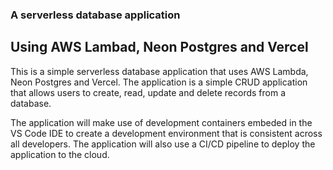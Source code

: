 ### A serverless database application

## Using AWS Lambad, Neon Postgres and Vercel

This is a simple serverless database application that uses AWS Lambda, Neon Postgres and Vercel. The application is a simple CRUD application that allows users to create, read, update and delete records from a database.

The application will make use of development containers embeded in the VS Code IDE to create a development environment that is consistent across all developers. The application will also use a CI/CD pipeline to deploy the application to the cloud.

